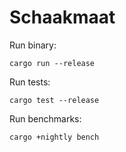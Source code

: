 # Schaakmaat

Run binary:

```shell
cargo run --release
```

Run tests:

```shell
cargo test --release
```

Run benchmarks:

```shell
cargo +nightly bench
```
